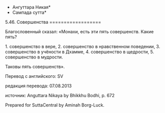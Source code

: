 * Ангуттара Никая*
* Сампада сутта*

5\.46\. Совершенства
\=\=\=\=\=\=\=\=\=\=\=\=\=\=\=\=\=\=

Благословенный сказал: «Монахи, есть эти пять совершенств\. Какие пять?

1\. cовершенство в вере,
2\. cовершенство в нравственном поведении,
3\. cовершенство в учёности в Дхамме,
4\. cовершенство в щедрости,
5\. cовершенство в мудрости\.

Таковы пять совершенств»\.

Перевод с английского: SV

редакция перевода: 07\.08\.2013

источник: Anguttara Nikaya by Bhikkhu Bodhi, p\. 672

Prepared for SuttaCentral by Aminah Borg\-Luck\.
